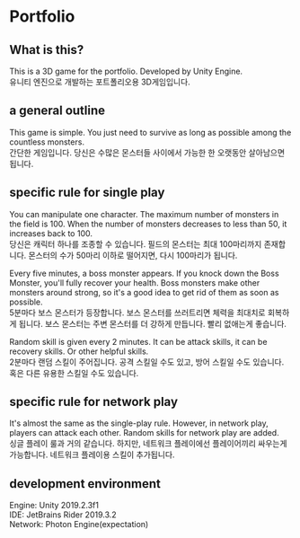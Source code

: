 # Portfolio
## What is this?
This is a 3D game for the portfolio. Developed by Unity Engine.  
유니티 엔진으로 개발하는 포트폴리오용 3D게임입니다.  
  
## a general outline
This game is simple. You just need to survive as long as possible among the countless monsters.  
간단한 게임입니다. 당신은 수많은 몬스터들 사이에서 가능한 한 오랫동안 살아남으면 됩니다.

## specific rule for single play
You can manipulate one character. The maximum number of monsters in the field is 100. When the number of monsters decreases to less than 50, it increases back to 100.  
당신은 캐릭터 하나를 조종할 수 있습니다. 필드의 몬스터는 최대 100마리까지 존재합니다. 몬스터의 수가 50마리 이하로 떨어지면, 다시 100마리가 됩니다.  

Every five minutes, a boss monster appears. If you knock down the Boss Monster, you'll fully recover your health. 
Boss monsters make other monsters around strong, so it's a good idea to get rid of them as soon as possible.  
5분마다 보스 몬스터가 등장합니다. 보스 몬스터를 쓰러트리면 체력을 최대치로 회복하게 됩니다. 보스 몬스터는 주변 몬스터를 더 강하게 만듭니다. 빨리 없애는게 좋습니다.  

Random skill is given every 2 minutes. It can be attack skills, it can be recovery skills. Or other helpful skills.  
2분마다 랜덤 스킬이 주어집니다. 공격 스킬일 수도 있고, 방어 스킬일 수도 있습니다. 혹은 다른 유용한 스킬일 수도 있습니다.


## specific rule for network play
It's almost the same as the single-play rule. However, in network play, players can attack each other. Random skills for network play are added.  
싱글 플레이 룰과 거의 같습니다. 하지만, 네트워크 플레이에선 플레이어끼리 싸우는게 가능합니다. 네트워크 플레이용 스킬이 추가됩니다.


## development environment
Engine: Unity 2019.2.3f1  
IDE: JetBrains Rider 2019.3.2  
Network: Photon Engine(expectation)
